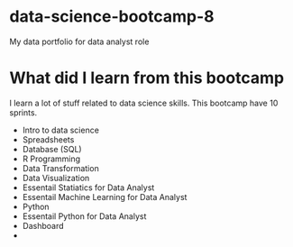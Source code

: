 # data-science-bootcamp-8
My data portfolio for data analyst role

# What did I learn from this bootcamp

I learn a lot of stuff related to data science skills. This bootcamp have 10 sprints.

- Intro to data science
- Spreadsheets
- Database (SQL)
- R Programming
- Data Transformation
- Data Visualization
- Essentail Statiatics for Data Analyst
- Essentail Machine Learning for Data Analyst
- Python
- Essentail Python for Data Analyst
- Dashboard
- 
